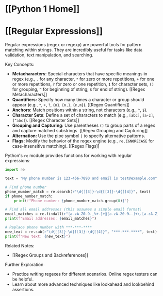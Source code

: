 # [[Python 1 Home]]
# [[Regular Expressions]] 
Regular expressions (regex or regexp) are powerful tools for pattern matching within strings.  They are incredibly useful for tasks like data validation, text manipulation, and searching.

Key Concepts:

* **Metacharacters:** Special characters that have specific meanings in regex (e.g., `.` for any character, `*` for zero or more repetitions, `+` for one or more repetitions, `?` for zero or one repetition, `1` for character sets, `()` for grouping, `^` for beginning of string, `$` for end of string). [[Regex Metacharacters]]
* **Quantifiers:**  Specify how many times a character or group should appear (e.g., `*`, `+`, `?`, `{n}`, `{n,}`, `{n,m}`). [[Regex Quantifiers]]
* **Anchors:**  Match positions within a string, not characters (e.g., `^`, `$`).
* **Character Sets:** Define a set of characters to match (e.g., `[abc]`, `[a-z]`, `[^abc]`). [[Regex Character Sets]]
* **Grouping and Capturing:** Use parentheses `()` to group parts of a regex and capture matched substrings. [[Regex Grouping and Capturing]]
* **Alternation:** Use the pipe symbol `|` to specify alternative patterns.
* **Flags:** Modify the behavior of the regex engine (e.g., `re.IGNORECASE` for case-insensitive matching). [[Regex Flags]]

Python's `re` module provides functions for working with regular expressions:

```python
import re

text = "My phone number is 123-456-7890 and email is test@example.com"

# Find phone number
phone_number_match = re.search(r"\d{[[3]}-\d{[[3]}-\d{[[4]}", text)
if phone_number_match:
    print(f"Phone number: {phone_number_match.group(0)}")

# Find all email addresses (this assumes a simple email format)
email_matches = re.findall(r"[a-zA-Z0-9._%+-]+@[a-zA-Z0-9.-]+\.[a-zA-Z]{[[2],}", text)
print(f"Email addresses: {email_matches}")

# Replace phone number with ***-***-****
new_text = re.sub(r"\d{[[3]}-\d{[[3]}-\d{[[4]}", "***-***-****", text)
print(f"New text: {new_text}")

```

Related Notes:

- [[Regex Groups and Backreferences]]


Further Exploration:

*  Practice writing regexes for different scenarios.  Online regex testers can be helpful.
* Learn about more advanced techniques like lookahead and lookbehind assertions.


